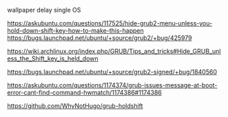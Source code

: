 wallpaper 
delay 
single OS 

https://askubuntu.com/questions/117525/hide-grub2-menu-unless-you-hold-down-shift-key-how-to-make-this-happen
https://bugs.launchpad.net/ubuntu/+source/grub2/+bug/425979


https://wiki.archlinux.org/index.php/GRUB/Tips_and_tricks#Hide_GRUB_unless_the_Shift_key_is_held_down

https://bugs.launchpad.net/ubuntu/+source/grub2-signed/+bug/1840560

https://askubuntu.com/questions/1174374/grub-issues-message-at-boot-error-cant-find-command-hwmatch/1174386#1174386

https://github.com/WhyNotHugo/grub-holdshift
